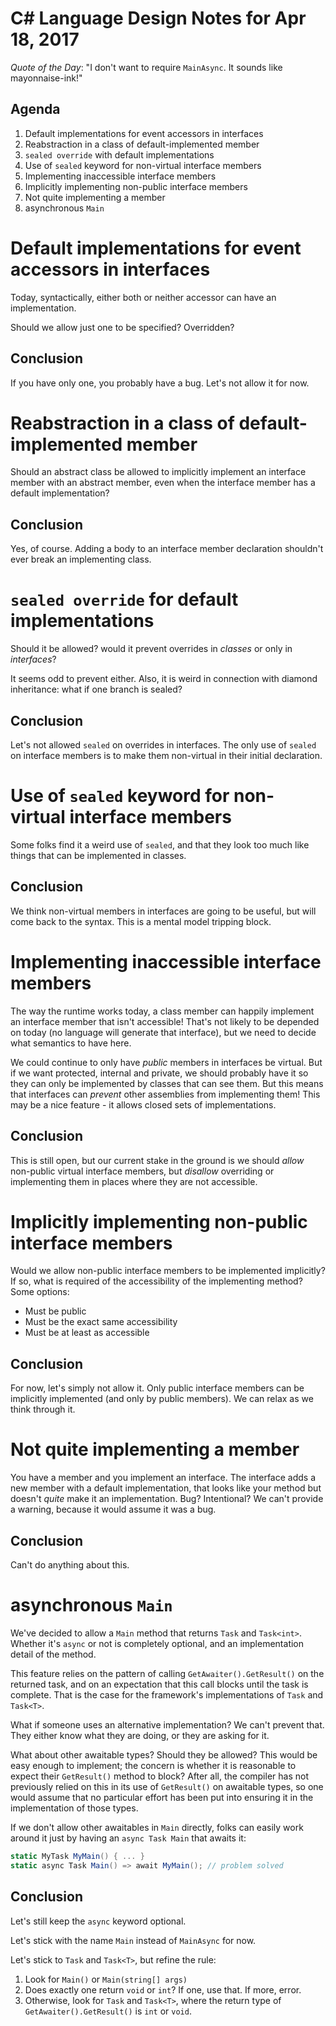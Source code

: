 # C# Language Design Notes for Apr 18, 2017

*Quote of the Day*: "I don't want to require `MainAsync`. It sounds like mayonnaise-ink!"

## Agenda

1. Default implementations for event accessors in interfaces
2. Reabstraction in a class of default-implemented member
3. `sealed override` with default implementations
4. Use of `sealed` keyword for non-virtual interface members
5. Implementing inaccessible interface members
6. Implicitly implementing non-public interface members
7. Not quite implementing a member
8. asynchronous `Main`


# Default implementations for event accessors in interfaces

Today, syntactically, either both or neither accessor can have an implementation.

Should we allow just one to be specified? Overridden?

## Conclusion
If you have only one, you probably have a bug. Let's not allow it for now.


# Reabstraction in a class of default-implemented member

Should an abstract class be allowed to implicitly implement an interface member with an abstract member, even when the interface member has a default implementation?

## Conclusion

Yes, of course. Adding a body to an interface member declaration shouldn't ever break an implementing class.


# `sealed override` for default implementations

Should it be allowed? would it prevent overrides in *classes* or only in *interfaces*?

It seems odd to prevent either. Also, it is weird in connection with diamond inheritance: what if one branch is sealed?

## Conclusion

Let's not allowed `sealed` on overrides in interfaces. The only use of `sealed` on interface members is to make them non-virtual in their initial declaration.


# Use of `sealed` keyword for non-virtual interface members

Some folks find it a weird use of `sealed`, and that they look too much like things that can be implemented in classes.

## Conclusion

We think non-virtual members in interfaces are going to be useful, but will come back to the syntax. This is a mental model tripping block.


# Implementing inaccessible interface members

The way the runtime works today, a class member can happily implement an interface member that isn't accessible! That's not likely to be depended on today (no language will generate that interface), but we need to decide what semantics to have here.

We could continue to only have *public* members in interfaces be virtual. But if we want protected, internal and private, we should probably have it so they can only be implemented by classes that can see them. But this means that interfaces can *prevent* other assemblies from implementing them! This may be a nice feature - it allows closed sets of implementations.

## Conclusion

This is still open, but our current stake in the ground is we should *allow* non-public virtual interface members, but *disallow* overriding or implementing them in places where they are not accessible.


# Implicitly implementing non-public interface members

Would we allow non-public interface members to be implemented implicitly? If so, what is required of the accessibility of the implementing method? Some options:

* Must be public
* Must be the exact same accessibility
* Must be at least as accessible

## Conclusion

For now, let's simply not allow it. Only public interface members can be implicitly implemented (and only by public members). We can relax as we think through it.


# Not quite implementing a member

You have a member and you implement an interface. The interface adds a new member with a default implementation, that looks like your method but doesn't *quite* make it an implementation. Bug? Intentional? We can't provide a warning, because it would assume it was a bug.

## Conclusion

Can't do anything about this.


# asynchronous `Main`

We've decided to allow a `Main` method that returns `Task` and `Task<int>`. Whether it's `async` or not is completely optional, and an implementation detail of the method.

This feature relies on the pattern of calling `GetAwaiter().GetResult()` on the returned task, and on an expectation that this call blocks until the task is complete. That is the case for the framework's implementations of `Task` and `Task<T>`.

What if someone uses an alternative implementation? We can't prevent that. They either know what they are doing, or they are asking for it.

What about other awaitable types? Should they be allowed? This would be easy enough to implement; the concern is whether it is reasonable to expect their `GetResult()` method to block? After all, the compiler has not previously relied on this in its use of `GetResult()` on awaitable types, so one would assume that no particular effort has been put into ensuring it in the implementation of those types.

If we don't allow other awaitables in `Main` directly, folks can easily work around it just by having an `async Task Main` that awaits it:

``` c#
static MyTask MyMain() { ... }
static async Task Main() => await MyMain(); // problem solved
```

## Conclusion

Let's still keep the `async` keyword optional.

Let's stick with the name `Main` instead of `MainAsync` for now.

Let's stick to `Task` and `Task<T>`, but refine the rule:

1. Look for `Main()` or `Main(string[] args)`
2. Does exactly one return `void` or `int`? If one, use that. If more, error.
3. Otherwise, look for `Task` and `Task<T>`, where the return type of `GetAwaiter().GetResult()` is `int` or `void`.